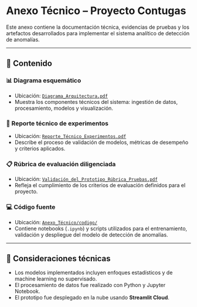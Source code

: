 #  Anexo Técnico – Proyecto Contugas

Este anexo contiene la documentación técnica, evidencias de pruebas y los artefactos desarrollados para implementar el sistema analítico de detección de anomalías.

---

## 📂 Contenido

### 📊 Diagrama esquemático

- Ubicación: [`Diagrama_Arquitectura.pdf`](./Diagrama_Arquitectura.pdf)
- Muestra los componentes técnicos del sistema: ingestión de datos, procesamiento, modelos y visualización.

### 📄 Reporte técnico de experimentos

- Ubicación: [`Reporte_Técnico_Experimentos.pdf`](./Reporte_Técnico_Experimentos.pdf)
- Describe el proceso de validación de modelos, métricas de desempeño y criterios aplicados.

### 📋 Rúbrica de evaluación diligenciada

- Ubicación: [`Validación_del_Prototipo_Rúbrica_Pruebas.pdf`](./Validación_del_Prototipo_Rúbrica_Pruebas.pdf)
- Refleja el cumplimiento de los criterios de evaluación definidos para el proyecto.

### 💻 Código fuente
- Ubicación: [`Anexo_Técnico/codigo/`](./Anexo_Técnico/codigo/)
- Contiene notebooks (`.ipynb`) y scripts utilizados para el entrenamiento, validación y despliegue del modelo de detección de anomalías.

---

## 📌 Consideraciones técnicas

- Los modelos implementados incluyen enfoques estadísticos y de machine learning no supervisado.
- El procesamiento de datos fue realizado con Python y Jupyter Notebook.
- El prototipo fue desplegado en la nube usando **Streamlit Cloud**.



